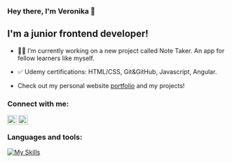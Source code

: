 ### Hey there, I'm Veronika 👋

## I'm a junior frontend developer!
- 👷‍♀️ I’m currently working on a new project called Note Taker. An app for fellow learners like myself.
- ✅ Udemy certifications: HTML/CSS, Git&GitHub, Javascript, Angular.
  
- Check out my personal website [portfolio](https://veronikajavor.dev) and my projects!
  
### Connect with me:
[<img align="left" alt="VeraQueen | LinkedIn" width="22px" src="https://cdn.jsdelivr.net/npm/simple-icons@v3/icons/linkedin.svg"/>](https://linkedin.com/in/veronika-javor/)
[<img align="left" alt="VeraQueen | Instagram" width="22px" src="https://cdn.jsdelivr.net/npm/simple-icons@v3/icons/instagram.svg"/>](https://instagram.com/vera_javor/)
</br>
### Languages and tools:
[![My Skills](https://skills.thijs.gg/icons?i=js,html,css,github,git,figma,angular,typescript,bootstrap)](https://skills.thijs.gg)
